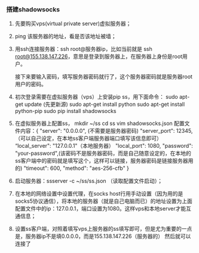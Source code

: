 ### 搭建shadowsocks

1. 先要购买vps(virtual private server)虚拟服务器；

2. ping 该服务器的地址，看是否该地址被墙；

3. 用ssh连接服务器：ssh root@服务器ip，比如当前就是 ssh root@155.138.147.226，意思是登录到服务器上，在服务器上身份是root用户。

   接下来要输入密码，填写服务器密码就行了，这个服务器密码就是服务器root用户的密码。

4. 初次登录需要在虚拟服务器（vps）上安装pip ss，用下面命令：
   sudo apt-get update  (先更新源)
   sudo apt-get install python
   sudo apt-get install python-pip
   sudo pip install shadowsocks

5. 在虚拟服务器上配置ss，
   mkdir ~/ss 
   cd ss
   vim shadowsocks.json
   配置文件内容：{
     "server": "0.0.0.0",  (不需要是服务器密码)
     "server_port": 12345,（可以自己设定，在本地ss客户端服务器端口填写该信息即可）
   “local_server": "127.0.0.1"（本地服务器）
     "local_port": 1080,
     "password": "your-password",(该密码不是服务器密码，而是自己随意设定的，在本地的ss客户端中的密码就是填写这个，这样可以链接，服务器密码是链接服务器用的)
     "timeout": 600,
     "method": "aes-256-cfb"
   }

6. 启动服务器：ssserver -c ~/ss/ss.json （读取配置文件启动）；

7. 在本地的网络设置中设置代理，在socks host行用手动设置（因为用的是socks5协议通信），将本地的服务器（就是自己电脑而已）的地址设置为上面配置文件中的ip：127.0.0.1，端口设置为1080。这样vps和本地server才能互通信息；

8. 设置ss客户端，对照着填写vps上服务器的ss填写即可，但是尤为重要的一点是，服务器ip不是填0.0.0.0，而是155.138.147.226（服务器的）
   然后就可以连接了


